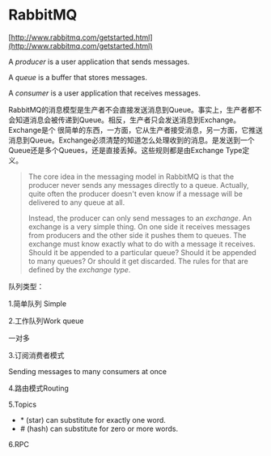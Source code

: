 # RabbitMQ

[http://www.rabbitmq.com/getstarted.html](http://www.rabbitmq.com/getstarted.html)

  
A _producer_ is a user application that sends messages.

A _queue_ is a buffer that stores messages.

A _consumer_ is a user application that receives messages.

RabbitMQ的消息模型是生产者不会直接发送消息到Queue。事实上，生产者都不会知道消息会被传递到Queue。相反，生产者只会发送消息到Exchange。Exchange是个 很简单的东西，一方面，它从生产者接受消息，另一方面，它推送消息到Queue。Exchange必须清楚的知道怎么处理收到的消息。是发送到一个Queue还是多个Queues，还是直接丢掉。这些规则都是由Exchange Type定义。

> The core idea in the messaging model in RabbitMQ is that the producer never sends any messages directly to a queue. Actually, quite often the producer doesn't even know if a message will be delivered to any queue at all.
>
> Instead, the producer can only send messages to an _exchange_. An exchange is a very simple thing. On one side it receives messages from producers and the other side it pushes them to queues. The exchange must know exactly what to do with a message it receives. Should it be appended to a particular queue? Should it be appended to many queues? Or should it get discarded. The rules for that are defined by the _exchange type_.

队列类型：

1.简单队列 Simple

2.工作队列Work queue 

一对多

3.订阅消费者模式

Sending messages to many consumers at once

  
4.路由模式Routing

5.Topics

* \* \(star\) can substitute for exactly one word.
* \# \(hash\) can substitute for zero or more words.

6.RPC



